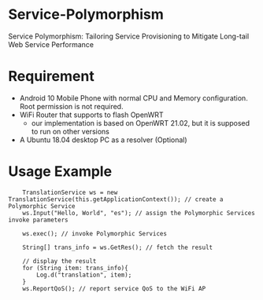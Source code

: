 # Service-Polymorphism

Service Polymorphism: Tailoring Service Provisioning to Mitigate Long-tail Web Service Performance

# Requirement
- Android 10 Mobile Phone with normal CPU and Memory configuration. Root permission is not required.
- WiFi Router that supports to flash OpenWRT
	- our implementation is based on OpenWRT 21.02, but it is supposed to run on other versions
- A Ubuntu 18.04 desktop PC as a resolver (Optional)

# Usage Example
 
        TranslationService ws = new TranslationService(this.getApplicationContext()); // create a Polymorphic Service
        ws.Input("Hello, World", "es"); // assign the Polymorphic Services invoke parameters

        ws.exec(); // invoke Polymorphic Services 

        String[] trans_info = ws.GetRes(); // fetch the result

		// display the result
        for (String item: trans_info){
            Log.d("translation", item);
        }
        ws.ReportQoS(); // report service QoS to the WiFi AP
